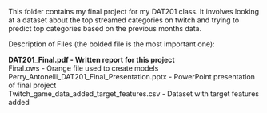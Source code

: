 This folder contains my final project for my DAT201 class. 
It involves looking at a dataset about the top streamed categories on twitch and trying to predict top categories based on the previous months data.

Description of Files (the bolded file is the most important one):

  **DAT201_Final.pdf - Written report for this project**  
  Final.ows - Orange file used to create models  
  Perry_Antonelli_DAT201_Final_Presentation.pptx - PowerPoint presentation of final project   
  Twitch_game_data_added_target_features.csv - Dataset with target features added  
  

